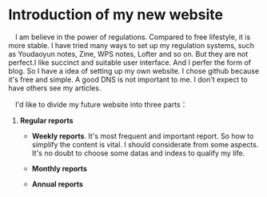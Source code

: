 # Introduction of my new website
&ensp;&ensp;I am believe in the power of regulations. Compared to free lifestyle, it is more stable.
 I have tried many ways to set up my regulation systems, such as Youdaoyun notes, Zine, WPS notes, Lofter and so on.
But they are not perfect.I like succinct and suitable user interface. And I perfer the form of blog.
So I have a idea of setting up my own website. I chose github because it's free and simple. A good DNS is not important to me.
I don't expect to have others see my articles. 

&ensp;&ensp;I'd like to divide my future website into three parts：
1. **Regular reports**
   - **Weekly reports**. It's most frequent and important report. So how to simplify the content is vital. 
   I should considerate from some aspects. It's no doubt to choose some datas and indexs to qualify my life. 
   
   
   - **Monthly reports**
   - **Annual reports**
